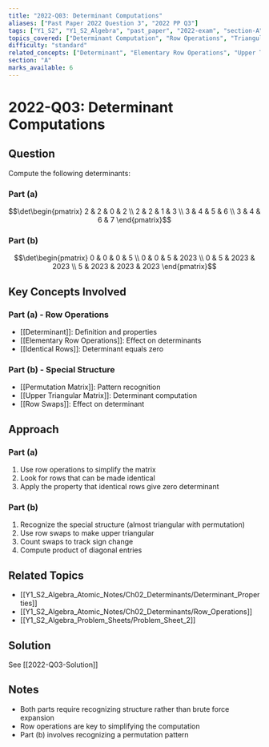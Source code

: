 ```yaml
---
title: "2022-Q03: Determinant Computations"
aliases: ["Past Paper 2022 Question 3", "2022 PP Q3"]
tags: ["Y1_S2", "Y1_S2_Algebra", "past_paper", "2022-exam", "section-A", "q03", "determinants", "row-operations", "triangular-matrices"]
topics_covered: ["Determinant Computation", "Row Operations", "Triangular Matrices", "Permutation Matrices"]
difficulty: "standard"
related_concepts: ["Determinant", "Elementary Row Operations", "Upper Triangular Matrix", "Permutation Matrix"]
section: "A"
marks_available: 6
---
```


# 2022-Q03: Determinant Computations

## Question
Compute the following determinants:

### Part (a)
$$\det\begin{pmatrix}
2 & 2 & 0 & 2 \\
2 & 2 & 1 & 3 \\
3 & 4 & 5 & 6 \\
3 & 4 & 6 & 7
\end{pmatrix}$$

### Part (b)
$$\det\begin{pmatrix}
0 & 0 & 0 & 5 \\
0 & 0 & 5 & 2023 \\
0 & 5 & 2023 & 2023 \\
5 & 2023 & 2023 & 2023
\end{pmatrix}$$

## Key Concepts Involved

### Part (a) - Row Operations
- [[Determinant]]: Definition and properties
- [[Elementary Row Operations]]: Effect on determinants
- [[Identical Rows]]: Determinant equals zero

### Part (b) - Special Structure
- [[Permutation Matrix]]: Pattern recognition
- [[Upper Triangular Matrix]]: Determinant computation
- [[Row Swaps]]: Effect on determinant

## Approach

### Part (a)
1. Use row operations to simplify the matrix
2. Look for rows that can be made identical
3. Apply the property that identical rows give zero determinant

### Part (b)
1. Recognize the special structure (almost triangular with permutation)
2. Use row swaps to make upper triangular
3. Count swaps to track sign change
4. Compute product of diagonal entries

## Related Topics
- [[Y1_S2_Algebra_Atomic_Notes/Ch02_Determinants/Determinant_Properties]]
- [[Y1_S2_Algebra_Atomic_Notes/Ch02_Determinants/Row_Operations]]
- [[Y1_S2_Algebra_Problem_Sheets/Problem_Sheet_2]]

## Solution
See [[2022-Q03-Solution]]

## Notes
- Both parts require recognizing structure rather than brute force expansion
- Row operations are key to simplifying the computation
- Part (b) involves recognizing a permutation pattern
